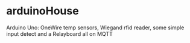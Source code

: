 # arduinoHouse
Arduino Uno:  OneWire temp sensors, Wiegand rfid reader, some simple input detect and a Relayboard all on MQTT

